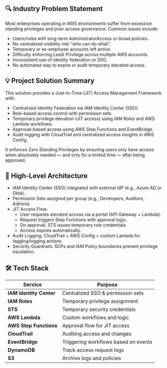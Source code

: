 ## 🔍 Industry Problem Statement

Most enterprises operating in AWS environments suffer from excessive standing privileges and poor access governance. Common issues include:
- Users/roles with long-term AdministratorAccess or broad policies.
- No centralized visibility into “who can do what”.
- Temporary or ex-employee accounts left active.
- Difficulty enforcing Least Privilege across multiple AWS accounts.
- Inconsistent use of identity federation or SSO.
- No automated way to expire or audit temporary elevated access.

## 💡 Project Solution Summary

This solution provides a Just-In-Time (JIT) Access Management Framework with:
- Centralized Identity Federation via IAM Identity Center (SSO).
- Role-based access control with permission sets.
- Temporary privilege elevation (JIT access) using IAM Roles and AWS Lambda workflows.
- Approval-based access using AWS Step Functions and EventBridge.
- Audit logging with CloudTrail and centralized access insights in AWS Config.

It enforces Zero Standing Privileges by ensuring users only have access when absolutely needed — and only for a limited time — after being approved.

## 🧱 High-Level Architecture

- IAM Identity Center (SSO) integrated with external IdP (e.g., Azure AD or Okta).
- Permission Sets assigned per group (e.g., Developers, Auditors, Admins).
- JIT Access Flow:
    - User requests elevated access via a portal (API Gateway + Lambda).
    - Request triggers Step Functions with approval logic.
    - On approval, STS issues temporary role credentials.
    - Access expires automatically.
- Audit Logging: CloudTrail + AWS Config + custom Lambda for tagging/logging actions.
- Security Guardrails: SCPs and IAM Policy boundaries prevent privilege escalation.

## 🛠️ Tech Stack

| Service                 | Purpose                              |
| ----------------------- | ------------------------------------ |
| **IAM Identity Center** | Centralized SSO & permission sets    |
| **IAM Roles**           | Temporary privilege assignment       |
| **STS**                 | Temporary security credentials       |
| **AWS Lambda**          | Custom workflows and logic           |
| **AWS Step Functions**  | Approval flow for JIT access         |
| **CloudTrail**          | Auditing access and changes          |
| **EventBridge**         | Triggering workflows based on events |
| **DynamoDB**            | Track access request logs            |
| **S3**                  | Archive logs and policies            |
